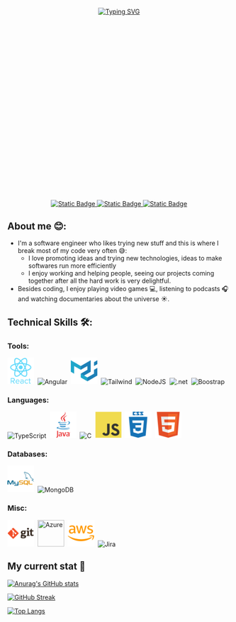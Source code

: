 
<div align="center" style="width:100%" >
  <img src="https://media.giphy.com/media/NKEt9elQ5cR68/giphy.gif" style="width:100%;height:0;padding-bottom:80%;position:relative;"/>
</div>

<!-- running svg -->
<p align="center">
 <a href="https://git.io/typing-svg"><img src="https://readme-typing-svg.demolab.com?font=Fira+Code&weight=500&size=25&duration=4500&pause=1000&color=b649de&vCenter=true&random=false&width=550&height=54&separator=%3C&lines=Hello%2C+my+name+is+Linh+Nguyen+Le%3CBut+you+can+call+me+Nathan+;)%3CWelcome+to+my+profile!!!" alt="Typing SVG" /></a>
</p>

<div id="header" align="center">
  <img src="https://media.giphy.com/media/3kPDmoWdBpQPNhCnUG/giphy.gif" style="width:50%;height:0;padding-bottom:80%;position:relative;"/>
</div>

<div id="badges" align="center">
  <a href="https://portfolio-sigma-seven-82.vercel.app/">
    <img alt="Static Badge" src="https://img.shields.io/badge/Portfolio-b649de?style=for-the-badge">
  </a>
  <a href="https://www.linkedin.com/in/le-linh-nguyen-21092002/">
    <img alt="Static Badge" src="https://img.shields.io/badge/linkedin-0A66C2?style=for-the-badge&logo=linkedin&logoColor=white">
  </a>
  <a href="mailto:lelinhnguyen2109@gmail.com">
    <img alt="Static Badge" src="https://img.shields.io/badge/Gmail-EA4335?style=for-the-badge&logo=gmail&logoColor=white">
  </a>
</div>

## About me :blush::
- I'm a software engineer who likes trying new stuff and this is where I break most of my code very often :sweat_smile::
  - I love promoting ideas and trying new technologies, ideas to make softwares run more efficiently
  - I enjoy working and helping people, seeing our projects coming together after all the hard work is very delightful.
- Besides coding, I enjoy playing video games :computer:, listening to podcasts :headphones: and watching documentaries about the universe :sunny:.

## Technical Skills :hammer_and_wrench::
### Tools:
<div>
  <img src="https://github.com/devicons/devicon/blob/master/icons/react/react-original-wordmark.svg" title="React" alt="React" width="60" height="60"/>&nbsp;
  <img src="https://cdn.jsdelivr.net/gh/devicons/devicon/icons/angularjs/angularjs-plain.svg" title="Angular" alt="Angular" width="60" height="60"/>&nbsp;
  <img src="https://github.com/devicons/devicon/blob/master/icons/materialui/materialui-original.svg" title="Material UI" alt="Material UI" width="60" height="60"/>&nbsp;
  <img src="https://cdn.jsdelivr.net/gh/devicons/devicon/icons/tailwindcss/tailwindcss-plain.svg" title="Tailwind" alt="Tailwind" width="60" height="60"/>&nbsp;
  <img src="https://cdn.jsdelivr.net/gh/devicons/devicon/icons/nodejs/nodejs-plain.svg" title="NodeJS" alt="NodeJS" width="60" height="60"/>&nbsp;
  <img src="https://cdn.jsdelivr.net/gh/devicons/devicon/icons/dot-net/dot-net-plain-wordmark.svg" title=".net" alt=".net" width="60" height="60"/>&nbsp;
  <img src="https://cdn.jsdelivr.net/gh/devicons/devicon/icons/bootstrap/bootstrap-plain-wordmark.svg" title="Boostrap" alt="Boostrap" width="60" height="60"/>&nbsp;
</div>

### Languages:
<div>
  <img src="https://cdn.jsdelivr.net/gh/devicons/devicon/icons/typescript/typescript-plain.svg" title="TypeScript" alt="TypeScript" width="60" height="60"/>&nbsp;
  <img src="https://github.com/devicons/devicon/blob/master/icons/java/java-original-wordmark.svg" title="Java" alt="Java" width="60" height="60"/>&nbsp;
  <img src="https://cdn.jsdelivr.net/gh/devicons/devicon/icons/c/c-plain.svg" title="C" alt="C" width="60" height="60"/>&nbsp;
  <img src="https://github.com/devicons/devicon/blob/master/icons/javascript/javascript-original.svg" title="JavaScript" alt="JavaScript" width="60" height="60"/>&nbsp;
  <img src="https://github.com/devicons/devicon/blob/master/icons/css3/css3-plain-wordmark.svg"  title="CSS3" alt="CSS" width="60" height="60"/>&nbsp;
  <img src="https://github.com/devicons/devicon/blob/master/icons/html5/html5-original.svg" title="HTML5" alt="HTML" width="60" height="60"/>&nbsp;
</div>

### Databases:
<div>
  <img src="https://github.com/devicons/devicon/blob/master/icons/mysql/mysql-original-wordmark.svg" title="MySQL"  alt="MySQL" width="60" height="60"/>&nbsp;
  <img src="https://cdn.jsdelivr.net/gh/devicons/devicon/icons/mongodb/mongodb-original-wordmark.svg" title="MongoDB"  alt="MongoDB" width="60" height="60"/>&nbsp;
</div>

### Misc: 
<div>
  <img src="https://github.com/devicons/devicon/blob/master/icons/git/git-original-wordmark.svg" title="Git" **alt="Git" width="60" height="60"/>&nbsp;
  <img src="https://cdn.jsdelivr.net/gh/devicons/devicon/icons/azure/azure-original.svg" title="Azure" **alt="Azure" width="60" height="60"/>&nbsp;
  <img src="https://github.com/devicons/devicon/blob/master/icons/amazonwebservices/amazonwebservices-plain-wordmark.svg" title="AWS" alt="AWS" width="60" height="60"/>&nbsp;
  <img src="https://cdn.jsdelivr.net/gh/devicons/devicon/icons/jira/jira-original-wordmark.svg" title="Jira" alt="Jira" width="60" height="60"/>&nbsp;
</div>

## My current stat :star2:

<!-- github stat -->

[![Anurag's GitHub stats](https://github-readme-stats.vercel.app/api?username=LinhNguyenLe2109&count_private=true&show_icons=true&theme=material-palenight&hide=prs,issues&card_width=500)](https://github.com/anuraghazra/github-readme-stats)

<!-- Github streak -->

[![GitHub Streak](https://github-readme-streak-stats.herokuapp.com?user=LinhNguyenLe2109&theme=material-palenight&date_format=M%20j%5B%2C%20Y%5D)](https://git.io/streak-stats)

<!-- github top language -->

[![Top Langs](https://github-readme-stats.vercel.app/api/top-langs/?username=LinhNguyenLe2109&langs_count=10&theme=material-palenight&layout=compact&card_width=500)](https://github.com/anuraghazra/github-readme-stats)
